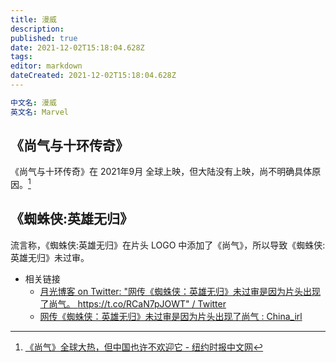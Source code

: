 ```yaml
---
title: 漫威
description: 
published: true
date: 2021-12-02T15:18:04.628Z
tags:
editor: markdown
dateCreated: 2021-12-02T15:18:04.628Z
---
```


```YAML
中文名: 漫威
英文名: Marvel
```

## 《尚气与十环传奇》

《尚气与十环传奇》在 2021年9月 全球上映，但大陆没有上映，尚不明确具体原因。[^4191]

[^4191]: [《尚气》全球大热，但中国也许不欢迎它 - 纽约时报中文网](https://web.archive.org/web/20211105141916/https://cn.nytimes.com/culture/20210923/shang-chi-china-marvel/)

<!--
+ [Simu Liu (刘思慕) on Twitter: "I think countries that try to censor and cover up dissenting ideas rather than face them and deal with them are out of touch with reality."](https://web.archive.org/web/20211008054233/https://twitter.com/SimuLiu/status/708399965463302145)
+ [美媒：这部美国电影若无法在中国上映，影响会很大！ - 环球时报](https://web.archive.org/web/20211006024240/https://mp.weixin.qq.com/s/8FPGvFX2nYZB6M9tVVu-4g)
-->

## 《蜘蛛侠:英雄无归》

流言称，《蜘蛛侠:英雄无归》在片头 LOGO 中添加了《尚气》，所以导致《蜘蛛侠:英雄无归》未过审。

+ 相关链接
    + [月光博客 on Twitter: "网传《蜘蛛侠：英雄无归》未过审是因为片头出现了尚气。 https://t.co/RCaN7pJOWT" / Twitter](https://web.archive.org/web/20211202033546/https://twitter.com/williamlong/status/1465945924128034818)
    + [网传《蜘蛛侠：英雄无归》未过审是因为片头出现了尚气 : China_irl](https://web.archive.org/web/20211202072213/https://old.reddit.com/r/China_irl/comments/r65cds/网传蜘蛛侠英雄无归未过审是因为片头出现了尚气/)

